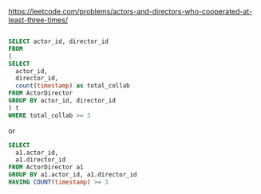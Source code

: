 https://leetcode.com/problems/actors-and-directors-who-cooperated-at-least-three-times/

```sql

SELECT actor_id, director_id
FROM
(
SELECT 
  actor_id, 
  director_id, 
  count(timestamp) as total_collab
FROM ActorDirector
GROUP BY actor_id, director_id
) t
WHERE total_collab >= 3
```

or 

```sql
SELECT
  a1.actor_id,
  a1.director_id
FROM ActorDirector a1
GROUP BY a1.actor_id, a1.director_id
HAVING COUNT(timestamp) >= 3
```

